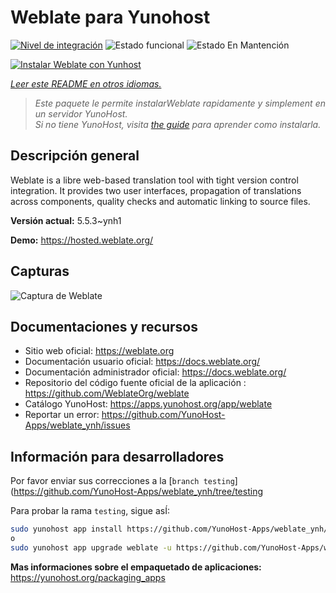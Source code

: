 <!--
Este archivo README esta generado automaticamente<https://github.com/YunoHost/apps/tree/master/tools/readme_generator>
No se debe editar a mano.
-->

# Weblate para Yunohost

[![Nivel de integración](https://dash.yunohost.org/integration/weblate.svg)](https://ci-apps.yunohost.org/ci/apps/weblate/) ![Estado funcional](https://ci-apps.yunohost.org/ci/badges/weblate.status.svg) ![Estado En Mantención](https://ci-apps.yunohost.org/ci/badges/weblate.maintain.svg)

[![Instalar Weblate con Yunhost](https://install-app.yunohost.org/install-with-yunohost.svg)](https://install-app.yunohost.org/?app=weblate)

*[Leer este README en otros idiomas.](./ALL_README.md)*

> *Este paquete le permite instalarWeblate rapidamente y simplement en un servidor YunoHost.*  
> *Si no tiene YunoHost, visita [the guide](https://yunohost.org/install) para aprender como instalarla.*

## Descripción general

Weblate is a libre web-based translation tool with tight version control integration. It provides two user interfaces, propagation of translations across components, quality checks and automatic linking to source files.

**Versión actual:** 5.5.3~ynh1

**Demo:** <https://hosted.weblate.org/>

## Capturas

![Captura de Weblate](./doc/screenshots/BigScreenshot.png)

## Documentaciones y recursos

- Sitio web oficial: <https://weblate.org>
- Documentación usuario oficial: <https://docs.weblate.org/>
- Documentación administrador oficial: <https://docs.weblate.org/>
- Repositorio del código fuente oficial de la aplicación : <https://github.com/WeblateOrg/weblate>
- Catálogo YunoHost: <https://apps.yunohost.org/app/weblate>
- Reportar un error: <https://github.com/YunoHost-Apps/weblate_ynh/issues>

## Información para desarrolladores

Por favor enviar sus correcciones a la [`branch testing`](https://github.com/YunoHost-Apps/weblate_ynh/tree/testing

Para probar la rama `testing`, sigue asÍ:

```bash
sudo yunohost app install https://github.com/YunoHost-Apps/weblate_ynh/tree/testing --debug
o
sudo yunohost app upgrade weblate -u https://github.com/YunoHost-Apps/weblate_ynh/tree/testing --debug
```

**Mas informaciones sobre el empaquetado de aplicaciones:** <https://yunohost.org/packaging_apps>
